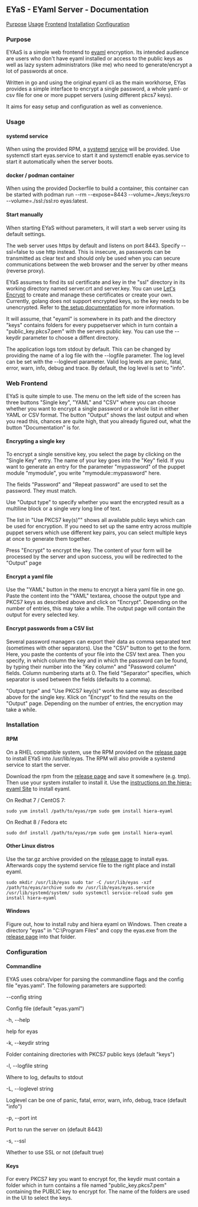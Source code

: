 EYaS - EYaml Server - Documentation
-----------------------------------

[Purpose](#docu_purpose)
[Usage](#docu_usage)
[Frontend](#docu_frontend)
[Installation](#docu_installation)
[Configuration](#docu_configuration)

### Purpose

EYAaS is a simple web frontend to [eyaml](https://github.com/voxpupuli/hiera-eyaml) encryption. Its intended audience are users who don't have eyaml installed or access to the public keys as well as lazy system administrators (like me) who need to generate/encrypt a lot of passwords at once.

Written in go and using the original eyaml cli as the main workhorse, EYas provides a simple interface to encrypt a single password, a whole yaml- or csv file for one or more puppet servers (using different pkcs7 keys).

It aims for easy setup and configuration as well as convenience.

### Usage

#### systemd service

When using the provided RPM, a [systemd](https://systemd.io/) [service](https://www.freedesktop.org/software/systemd/man/systemd.service.html#) will be provided. Use systemctl start eyas.service to start it and systemctl enable eyas.service to start it automatically when the server boots.

#### docker / podman container

When using the provided Dockerfile to build a container, this container can be started with podman run --rm --expose=8443 --volume=./keys:/keys:ro --volume=./ssl:/ssl:ro eyas:latest.

#### Start manually

When starting EYaS without parameters, it will start a web server using its default settings.

The web server uses https by default and listens on port 8443. Specify --ssl=false to use http instead. This is insecure, as passwords can be transmitted as clear text and should only be used when you can secure communications between the web browser and the server by other means (reverse proxy).

EYaS assumes to find its ssl certificate and key in the "ssl" directory in its working directory named server.crt and server.key. You can use [Let's Encrypt](https://letsencrypt.org/de/) to create and manage these certificates or create your own. Currently, golang does not support encrypted keys, so the key needs to be unencrypted. Refer to [the setup documentation](#setup) for more information.

It will assume, that "eyaml" is somewhere in its path and the directory "keys" contains folders for every puppetserver which in turn contain a "public\_key.pkcs7.pem" with the servers public key. You can use the --keydir parameter to choose a diffent directory.

The application logs tom stdout by default. This can be changed by providing the name of a log file with the --logfile parameter. The log level can be set with the --loglevel parameter. Valid log levels are panic, fatal, error, warn, info, debug and trace. By default, the log level is set to "info".

### Web Frontend

EYaS is quite simple to use. The menu on the left side of the screen has three buttons "Single key", "YAML" and "CSV" where you can choose whether you want to encrypt a single password or a whole list in either YAML or CSV format. The button "Output" shows the last output and when you read this, chances are quite high, that you already figured out, what the button "Documentation" is for.

#### Encrypting a single key

To encrypt a single sensitive key, you select the page by clicking on the "Single Key" entry. The name of your key goes into the "Key" field. If you want to generate an entry for the parameter "mypassword" of the puppet module "mymodule", you write "mymodule::mypassword" here.

The fields "Password" and "Repeat password" are used to set the password. They must match.

Use "Output type" to specify whether you want the encrypted result as a multiline block or a single very long line of text.

The list in "Use PKCS7 key(s)"" shows all available public keys which can be used for encryption. If you need to set up the same entry across multiple puppet servers which use different key pairs, you can select multiple keys at once to generate them together.

Press "Encrypt" to encrypt the key. The content of your form will be processed by the server and upon success, you will be redirected to the "Output" page

#### Encrypt a yaml file

Use the "YAML" button in the menu to encrypt a hiera yaml file in one go. Paste the content into the "YAML" textarea, choose the output type and PKCS7 keys as described above and click on "Encrypt". Depending on the number of entries, this may take a while. The output page will contain the output for every selected key.

#### Encrypt passwords from a CSV list

Several password managers can export their data as comma separated text (sometimes with other separators). Use the "CSV" button to get to the form. Here, you paste the contents of your file into the CSV text area. Then you specify, in which column the key and in which the password can be found, by typing their number into the "Key column" and "Password column" fields. Column numbering starts at 0. The field "Separator" specifies, which separator is used between the fields (defaults to a comma).

"Output type" and "Use PKCS7 key(s)" work the same way as described above for the single key. Klick on "Encrypt" to find the results on the "Output" page. Depending on the number of entries, the encryption may take a while.

### Installation

#### RPM

On a RHEL compatible system, use the RPM provided on the [release page](https://github.com/joernott/eyas/releases) to install EYaS into /usr/lib/eyas. The RPM will also provide a systemd service to start the server.

Download the rpm from the [release page](https://github.com/joernott/eyas/releases) and save it somewhere (e.g. tmp). Then use your system installer to install it. Use the [instructions on the hiera-eyaml Site](https://github.com/voxpupuli/hiera-eyaml#setup) to install eyaml.

On Redhat 7 / CentOS 7:

`sudo yum install /path/to/eyas/rpm sudo gem install hiera-eyaml`

On Redhat 8 / Fedora etc

`sudo dnf install /path/to/eyas/rpm sudo gem install hiera-eyaml`

#### Other Linux distros

Use the tar.gz archive provided on the [release page](https://github.com/joernott/eyas/releases) to install eyas. Afterwards copy the systemd service file to the right place and install eyaml.

`sudo mkdir /usr/lib/eyas sudo tar -C /usr/lib/eyas -xzf /path/to/eyas/archive sudo mv /usr/lib/eyas/eyas.service /usr/lib/systemd/system/ sudo systemctl service-reload sudo gem install hiera-eyaml`

#### Windows

Figure out, how to install ruby and hiera eyaml on Windows. Then create a directory "eyas" in "C:\\Program Files" and copy the eyas.exe from the [release page](https://github.com/joernott/eyas/releases) into that folder.

### Configuration

#### Commandline

EYAS uses cobra/viper for parsing the commandline flags and the config file "eyas.yaml". The following parameters are supported:

\--config string

Config file (default "eyas.yaml")

\-h, --help

help for eyas

\-k, --keydir string

Folder containing directories with PKCS7 public keys (default "keys")

\-l, --logfile string

Where to log, defaults to stdout

\-L, --loglevel string

Loglevel can be one of panic, fatal, error, warn, info, debug, trace (default "info")

\-p, --port int

Port to run the server on (default 8443)

\-s, --ssl

Whether to use SSL or not (default true)

#### Keys

For every PKCS7 key you want to encrypt for, the keydir must contain a folder which in turn contains a file named "public\_key.pkcs7.pem" containing the PUBLIC key to encrypt for. The name of the folders are used in the UI to select the keys.